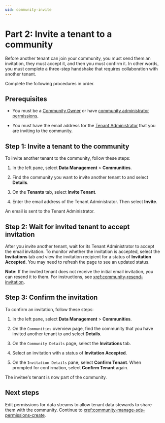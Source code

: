 ```yaml
---
uid: community-invite
---
```


# Part 2: Invite a tenant to a community

Before another tenant can join your community, you must send them an invitation, they must accept it, and then you must confirm it. In other words, you must complete a three-step handshake that requires collaboration with another tenant.

Complete the following procedures in order.

## Prerequisites

- You must be a [Community Owner](xref:ccRoles#community-owner-preview) or have [community administrator permissions](xref:ccRoles#community-administrators-preview).

- You must have the email address for the [Tenant Administrator](xref:ccRoles#tenant-roles) that you are inviting to the community.

## Step 1: Invite a tenant to the community

To invite another tenant to the community, follow these steps:

1. In the left pane, select **Data Management** > **Communities**.

1. Find the community you want to invite another tenant to and select **Details**.

1. On the **Tenants** tab, select **Invite Tenant**.

1. Enter the email address of the Tenant Administrator. Then select **Invite**.

  An email is sent to the Tenant Administrator.

## Step 2: Wait for invited tenant to accept invitation

After you invite another tenant, wait for its Tenant Administrator to accept the email invitation. To monitor whether the invitation is accepted, select the **Invitations** tab and view the invitation recipient for a status of **Invitation Accepted**. You may need to refresh the page to see an updated status.

<!-- Would a screencap be helpful here? -->

**Note:** If the invited tenant does not receive the initial email invitation, you can resend it to them. For instructions, see <xref:community-resend-invitation>. 

## Step 3: Confirm the invitation

To confirm an invitation, follow these steps:

1. In the left pane, select **Data Management** > **Communities**.

1. On the `Communities` overview page, find the community that you have invited another tenant to and select **Details**.

1. On the `Community Details` page, select the **Invitations** tab.

1. Select an invitation with a status of **Invitation Accepted**.

1. On the `Invitation Details` pane, select **Confirm Tenant**. When prompted for confirmation, select **Confirm Tenant** again.

  The invitee's tenant is now part of the community.

## Next steps

Edit permissions for data streams to allow tenant data stewards to share them with the community. Continue to <xref:community-manage-sds-permissions-create>.
